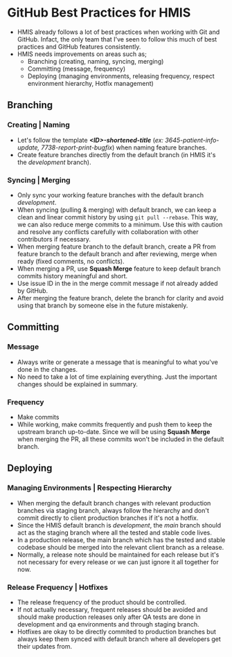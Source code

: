 # GitHub Best Practices for HMIS
- HMIS already follows a lot of best practices when working with Git and GitHub. Infact, the only team that I've seen to follow this much of best practices and GitHub features consistently.
- HMIS needs improvements on areas such as;
    - Branching (creating, naming, syncing, merging)
    - Committing (message, frequency)
    - Deploying (managing environments, releasing frequency, respect environment hierarchy, Hotfix management)

## Branching
### Creating | Naming
- Let's follow the template ___\<ID\>-shortened-title___ (_ex: 3645-patient-info-update, 7738-report-print-bugfix_) when naming feature branches.
- Create feature branches directly from the default branch (in HMIS it's the _development_ branch).

### Syncing | Merging
- Only sync your working feature branches with the default branch _development_.
- When syncing (pulling & merging) with default branch, we can keep a clean and linear commit history by using `git pull --rebase`. This way, we can also reduce merge commits to a minimum. Use this with caution and resolve any conflicts carefully with collaboration with other contributors if necessary.
- When merging feature branch to the default branch, create a PR from feature branch to the default branch and after reviewing, merge when ready (fixed comments, no conflicts).
- When merging a PR, use __Squash Merge__ feature to keep default branch commits history meaningful and short.
- Use issue ID in the in the merge commit message if not already added by GitHub.
- After merging the feature branch, delete the branch for clarity and avoid using that branch by someone else in the future mistakenly.

## Committing
### Message
- Always write or generate a message that is meaningful to what you've done in the changes.
- No need to take a lot of time explaining everything. Just the important changes should be explained in summary.

### Frequency
- Make commits 
- While working, make commits frequently and push them to keep the upstream branch up-to-date. Since we will be using __Squash Merge__ when merging the PR, all these commits won't be included in the default branch.

## Deploying
### Managing Environments | Respecting Hierarchy
- When merging the default branch changes with relevant production branches via staging branch, always follow the hierarchy and don't commit directly to client production branches if it's not a hotfix.
- Since the HMIS default branch is _development_, the _main_ branch should act as the staging branch where all the tested and stable code lives.
- In a production release, the main branch which has the tested and stable codebase should be merged into the relevant client branch as a release.
- Normally, a release note should be maintained for each release but it's not necessary for every release or we can just ignore it all together for now.

### Release Frequency | Hotfixes
- The release frequency of the product should be controlled.
- If not actually necessary, frequent releases should be avoided and should make production releases only after QA tests are done in development and qa environments and through staging branch.
- Hotfixes are okay to be directly commited to production branches but always keep them synced with default branch where all developers get their updates from.
